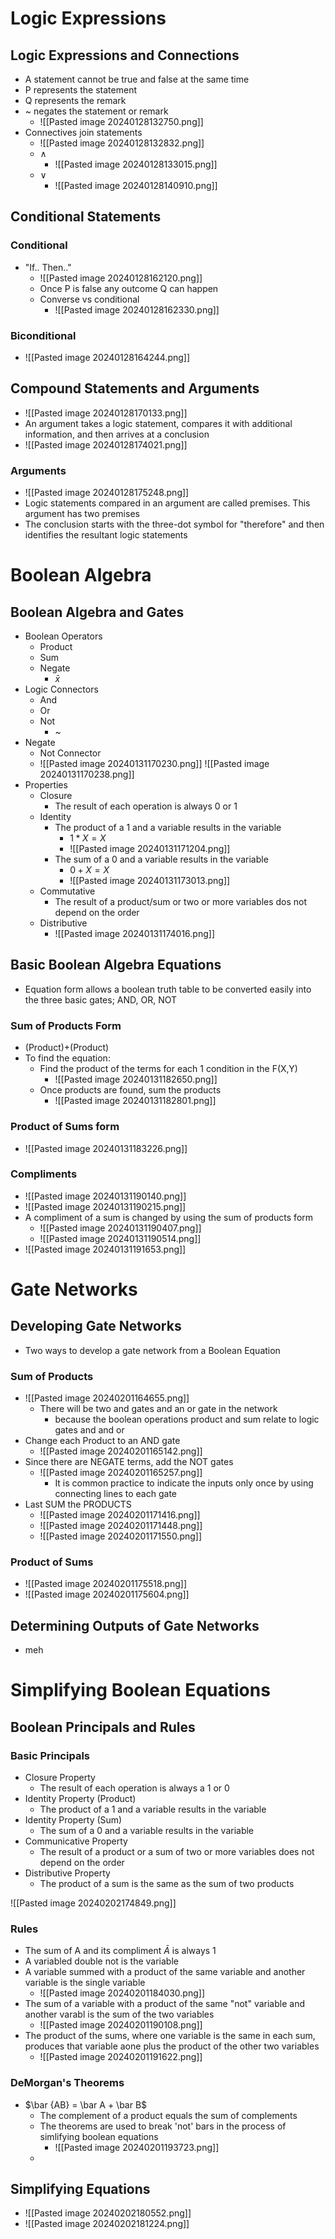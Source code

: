 # Logic Expressions

## Logic Expressions and Connections

- A statement cannot be true and false at the same time
- P represents the statement
- Q represents the remark
- ~ negates the statement or remark
	- ![[Pasted image 20240128132750.png]] 
- Connectives join statements
	- ![[Pasted image 20240128132832.png]] 
	- $\land$ 
		- ![[Pasted image 20240128133015.png]] 
	- $\lor$ 
		- ![[Pasted image 20240128140910.png]] 

## Conditional Statements
### Conditional

- "If.. Then.."
	- ![[Pasted image 20240128162120.png]] 
	- Once P is false any outcome Q can happen
	- Converse vs conditional
		- ![[Pasted image 20240128162330.png]] 


### Biconditional

- ![[Pasted image 20240128164244.png]] 


## Compound Statements and Arguments

- ![[Pasted image 20240128170133.png]] 
- An argument takes a logic statement, compares it with additional information, and then arrives at a conclusion
- ![[Pasted image 20240128174021.png]] 

###  Arguments

- ![[Pasted image 20240128175248.png]] 
- Logic statements compared in an argument are called premises. This argument has two premises
- The conclusion starts with the three-dot symbol for "therefore" and then identifies the resultant logic statements


# Boolean Algebra

## Boolean Algebra and Gates

- Boolean Operators
	- Product
	- Sum
	- Negate
		- $\bar x$  
- Logic Connectors
	- And
	- Or
	- Not
		- ~
- Negate
	- Not Connector
	- ![[Pasted image 20240131170230.png]] ![[Pasted image 20240131170238.png]] 
- Properties
	- Closure
		- The result of each operation is always 0 or 1
	- Identity
		- The product of a 1 and a variable results in the variable
			- $1*X=X$ 
			- ![[Pasted image 20240131171204.png]] 
		- The sum of a 0 and a variable results in the variable
			- $0+X=X$ 
			- ![[Pasted image 20240131173013.png]] 
	- Commutative
		- The result of a product/sum or two or more variables dos not depend on the order
	- Distributive
		- ![[Pasted image 20240131174016.png]] 



## Basic Boolean Algebra Equations

- Equation form allows a boolean truth table to be converted easily into the three basic gates; AND, OR, NOT

### Sum of Products Form

- (Product)+(Product)
- To find the equation:
	- Find the product of the terms for each 1 condition in the F(X,Y)
		- ![[Pasted image 20240131182650.png]] 
	- Once products are found, sum the products
		- ![[Pasted image 20240131182801.png]] 

### Product of Sums form

- ![[Pasted image 20240131183226.png]] 


### Compliments

- ![[Pasted image 20240131190140.png]] 
- ![[Pasted image 20240131190215.png]] 
- A compliment of a sum is changed by using the sum of products form
	- ![[Pasted image 20240131190407.png]] 
	- ![[Pasted image 20240131190514.png]] 
- ![[Pasted image 20240131191653.png]] 

# Gate Networks

## Developing Gate Networks

- Two ways to develop a gate network from a Boolean Equation

### Sum of Products

- ![[Pasted image 20240201164655.png]] 
	- There will be two and gates and an or gate in the network
		- because the boolean operations product and sum relate to logic gates and and or
- Change each Product to an AND gate
	- ![[Pasted image 20240201165142.png]] 
- Since there are NEGATE terms, add the NOT gates
	- ![[Pasted image 20240201165257.png]] 
		- It is common practice to indicate the inputs only once by using connecting lines to each gate
- Last SUM the PRODUCTS
	- ![[Pasted image 20240201171416.png]] 
	- ![[Pasted image 20240201171448.png]] 
	- ![[Pasted image 20240201171550.png]] 

### Product of Sums

- ![[Pasted image 20240201175518.png]] 
- ![[Pasted image 20240201175604.png]] 


## Determining Outputs of Gate Networks

- meh

# Simplifying Boolean Equations

## Boolean Principals and Rules

### Basic Principals

- Closure Property
	- The result of each operation is always a 1 or 0
- Identity Property (Product)
	- The product of a 1 and a variable results in the variable
- Identity Property (Sum)
	- The sum of a 0 and a variable results in the variable
- Communicative Property
	- The result of a product or a sum of two or more variables does not depend on the order
- Distributive Property
	- The product of a sum is the same as the sum of two products

![[Pasted image 20240202174849.png]] 

### Rules

- The sum of A and its compliment $\bar A$ is always 1
- A variabled double not is the variable
- A variable summed with a product of the same variable and another variable is the single variable
	- ![[Pasted image 20240201184030.png]] 
- The sum of a variable with a product of the same "not" variable and another varabl is the sum of the two variables
	- ![[Pasted image 20240201190108.png]] 
- The product of the sums, where one variable is the same in each sum, produces that variable aone plus the product of the other two variables
	- ![[Pasted image 20240201191622.png]] 

### DeMorgan's Theorems

- $\bar {AB} = \bar A  + \bar B$ 
	- The complement of a product equals the sum of complements
	- The theorems are used to break 'not' bars in the process of simlifying boolean equations
		- ![[Pasted image 20240201193723.png]] 
	- 


## Simplifying Equations

- ![[Pasted image 20240202180552.png]] 
- ![[Pasted image 20240202181224.png]] 